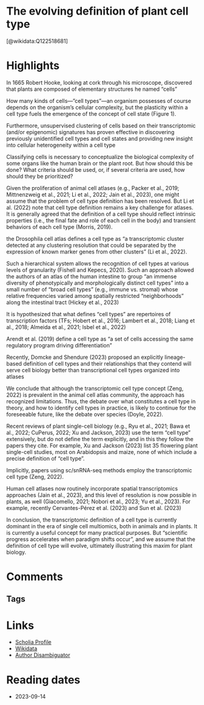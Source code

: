 
The evolving definition of plant cell type
==========
  
  [@wikidata:Q122518681]  
  

# Highlights

In 1665 Robert Hooke, looking at cork through his microscope, discovered that plants are composed of elementary structures he named “cells”

How many kinds of cells—”cell types”—an organism possesses of course depends on the organism’s cellular complexity, but the plasticity within a cell type fuels the emergence of the concept of cell state (Figure 1).

Furthermore, unsupervised clustering of cells based on their transcriptomic (and/or epigenomic) signatures has proven effective in discovering previously unidentified cell types and cell states and providing new insight into cellular heterogeneity within a cell type

Classifying cells is necessary to conceptualize the biological complexity of some organs like the human brain or the plant root. But how should this be done? What criteria should be used, or, if several criteria are used, how should they be prioritized?

Given the proliferation of animal cell atlases (e.g., Packer et al., 2019; Mittnenzweig et al., 2021; Li et al., 2022; Jain et al., 2023), one might assume that the problem of cell type definition has been resolved. But Li et al. (2022) note that cell type definition remains a key challenge for atlases. It is generally agreed that the definition of a cell type should reflect intrinsic properties (i.e., the final fate and role of each cell in the body) and transient behaviors of each cell type (Morris, 2019).


the Drosophila cell atlas defines a cell type as “a transcriptomic cluster detected at any clustering resolution that could be separated by the expression of known marker genes from other clusters” (Li et al., 2022). 


Such a hierarchical system allows the recognition of cell types at various levels of granularity (Fishell and Kepecs, 2020). Such an approach allowed the authors of an atlas of the human intestine to group “an immense diversity of phenotypically and morphologically distinct cell types” into a small number of “broad cell types” (e.g., immune vs. stromal) whose relative frequencies varied among spatially restricted “neighborhoods” along the intestinal tract (Hickey et al., 2023)

It is hypothesized that what defines “cell types” are repertoires of transcription factors (TFs; Hobert et al., 2016; Lambert et al., 2018; Liang et al., 2018; Almeida et al., 2021; Isbel et al., 2022)

<!-- Repertoire is a very good choice of wording -->

 Arendt et al. (2019) define a cell type as “a set of cells accessing the same regulatory program driving differentiation”

 Recently, Domcke and Shendure (2023) proposed an explicitly lineage-based definition of cell types and their relationships that they contend will serve cell biology better than transcriptional cell types organized into atlases

We conclude that although the transcriptomic cell type concept (Zeng, 2022) is prevalent in the animal cell atlas community, the approach has recognized limitations. Thus, the debate over what constitutes a cell type in theory, and how to identify cell types in practice, is likely to continue for the foreseeable future, like the debate over species (Doyle, 2022).

<!-- Very good overview. Now to the plant bit! -->

Recent reviews of plant single-cell biology (e.g., Ryu et al., 2021; Bawa et al., 2022; CuPerus, 2022; Xu and Jackson, 2023) use the term “cell type” extensively, but do not define the term explicitly, and in this they follow the papers they cite. For example, Xu and Jackson (2023) list 35 flowering plant single-cell studies, most on Arabidopsis and maize, none of which include a precise definition of “cell type”. 


Implicitly, papers using sc/snRNA-seq methods employ the transcriptomic cell type (Zeng, 2022). 


Human cell atlases now routinely incorporate spatial transcriptomics approaches (Jain et al., 2023), and this level of resolution is now possible in plants, as well (Giacomello, 2021; Nobori et al., 2023; Yu et al., 2023). For example, recently Cervantes-Pérez et al. (2023) and Sun et al. (2023) 

In conclusion, the transcriptomic definition of a cell type is currently dominant in the era of single cell multiomics, both in animals and in plants. It is currently a useful concept for many practical purposes. But “scientific progress accelerates when paradigm shifts occur”, and we assume that the definition of cell type will evolve, ultimately illustrating this maxim for plant biology.

# Comments

## Tags

# Links
  
 * [Scholia Profile](https://scholia.toolforge.org/work/Q122518681)  
 * [Wikidata](https://www.wikidata.org/wiki/Q122518681)  
 * [Author Disambiguator](https://author-disambiguator.toolforge.org/work_item_oauth.php?id=Q122518681&batch_id=&match=1&author_list_id=&doit=Get+author+links+for+work)  

# Reading dates
  
 * 2023-09-14
